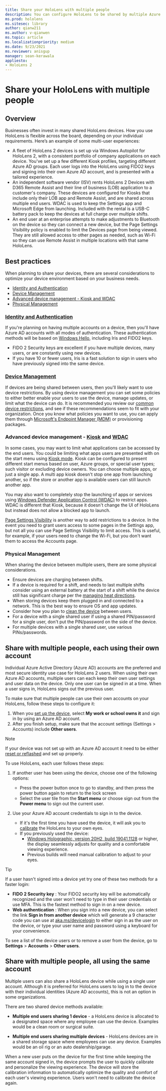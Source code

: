 ```yaml
---
title: Share your HoloLens with multiple people
description: You can configure HoloLens to be shared by multiple Azure Active Directory accounts, or by multiple users that use a single account.
ms.prod: hololens
ms.sitesec: library
author: qianw211
ms.author: v-qianwen
ms.topic: article
ms.localizationpriority: medium
ms.date: 9/23/2021
ms.reviewer: anisgup
manager: sean-kerawala
appliesto:
- HoloLens 2
---
```


# Share your HoloLens with multiple people

## Overview

Businesses often invest in many shared HoloLens devices. How you use HoloLens is flexible across the board, depending on your individual requirements. Here’s an example of some multi-user experiences:

- A fleet of HoloLens 2 devices is set up via Windows Autopilot for HoloLens 2, with a consistent portfolio of company applications on each device. You've set up a few different Kiosk profiles, targeting different Azure AD groups. Each user logs into the HoloLens using FIDO2 keys and signing into their own Azure AD account, and is presented with a tailored experience.
- An independent software vendor (ISV) rents HoloLens 2 Devices with D365 Remote Assist and their line of business (LOB) application to a customer's company. These devices are configured for Kiosks that include only their LOB app and Remote Assist, and are shared across multiple end users. WDAC is used to keep the Settings app and Microsoft Edge from launching. Included with the rental is a USB-C battery pack to keep the devices at full charge over multiple shifts.
- An end user at an enterprise attempts to make adjustments to Bluetooth on the device so they can connect a new device, but the Page Settings Visibility policy is enabled to limit the Devices page from being viewed. They are still allowed access to other pages as needed, such as Wi-Fi so they can use Remote Assist in multiple locations with that same HoloLens.

## Best practices

When planning to share your devices, there are several considerations to optimize your device environment based on your business needs.

- [Identity and Authentication](#identity-and-authentication)
- [Device Management](#device-management)
- [Advanced device management - Kiosk and WDAC](#advanced-device-management---kiosk-and-wdac)
- [Physical Management](#physical-management)

### [Identity and Authentication](hololens-identity.md)

If you're planning on having multiple accounts on a device, then you'll have Azure AD accounts with all modes of authentication. These authentication methods will be based on [Windows Hello](/windows-hardware/design/device-experiences/windows-hello), including Iris and FIDO2 keys.

- FIDO 2 Security keys are excellent if you have multiple devices, many users, or are constantly using new devices.
- If you have 10 or fewer users, Iris is a fast solution to sign in users who have previously signed into the same device.

### [Device Management](hololens-csp-policy-overview.md)

If devices are being shared between users, then you'll likely want to use device restrictions. By using device management you can set some policies to either better enable your users to use the device, manage updates, or limit what the device can do. It is recommended you review our [common device restrictions](hololens-common-device-restrictions.md), and see if these recommendations seem to fit with your organization. Once you know what policies you want to use, you can apply them through [Microsoft's Endpoint Manager (MDM)](hololens-mdm-configure.md) or provisioning packages.

### Advanced device management - [Kiosk](hololens-kiosk.md) and [WDAC](windows-defender-application-control-wdac.md)

In some cases, you may want to limit what applications can be accessed by the end users. You could be limiting what apps users are presented with on the start menu using [Kiosk mode](hololens-kiosk.md). Kiosk can be configured to present different start menus based on user, Azure groups, or special user types; such visitor or excluding device owners. You can choose multiple apps, or just a single app. A multi app kiosk doesn't stop one app from launching another, so if the store or another app is available users can still launch another app.

You may also want to completely stop the launching of apps or services using [Windows Defender Application Control (WDAC)](windows-defender-application-control-wdac.md) to restrict apps. WDAC is different that Kiosk, because it doesn't change the UI of HoloLens but instead does not allow a blocked app to launch.

[Page Settings Visibility](settings-uri-list.md) is another way to add restrictions to a device. In the event you need to grant users access to some pages in the Settings app, but not all you can use Page Settings Visibility to limit access. This is useful, for example, if your users need to change the Wi-Fi, but you don't want them to access the Accounts page.

### Physical Management

When sharing the device between multiple users, there are some physical considerations.

- Ensure devices are charging between shifts.
- If a device is required for a shift, and needs to last multiple shifts consider using an external battery at the start of a shift while the device still has significant charge per the [managing heat directions](hololens2-charging.md#managing-heat).
- When storing devices keep them plugged in and connected to a network. This is the best way to ensure OS and app updates.
- Consider how you plan to [clean the device](hololens2-maintenance.md) between users.
- For a device with a single shared user if using a shared PIN/password for a single user, don't put the PIN/password on the side of the device.
- For multiple devices with a single shared user, use various PINs/passwords.

## Share with multiple people, each using their own account

Individual Azure Active Directory (Azure AD) accounts are the preferred and most secure identity use case for HoloLens 2 users. When using their own Azure AD accounts, multiple users can each keep their own user settings and user data on the device. Only one user can be signed in at a time. When a user signs in, HoloLens signs out the previous user.

To make sure that multiple people can use their own accounts on your HoloLens, follow these steps to configure it:

1. When you [set up the device](hololens2-start.md), select **My work or school owns it** and sign in by using an Azure AD account.
1. After you finish setup, make sure that the account settings (Settings > Accounts) include **Other users**.

> [!NOTE]
> If your device was not set up with an Azure AD account it need to be either [reset or reflashed](hololens-recovery.md) and set up properly.

To use HoloLens, each user follows these steps:

1. If another user has been using the device, choose one of the following options:
   - Press the power button once to go to standby, and then press the power button again to return to the lock screen
   - Select the user tile from the **Start menu** or choose sign out from the **Power menu** to sign out the current user.

1. Use your Azure AD account credentials to sign in to the device.  
    - If it's the first time you have used the device, it will ask you to [calibrate](hololens-calibration.md) the HoloLens to your own eyes.
    - If you previously used the device:
        - [Windows Holographic, version 20H2, build 19041.1128](hololens-release-notes-2004.md#windows-holographic-version-20h2) or higher, the display seamlessly adjusts for quality and a comfortable viewing experience.
        - Previous builds will need manual calibration to adjust to your eyes.

> [!TIP]
> If a user hasn't signed into a device yet try one of these two methods for a faster login:
>
> - **FIDO 2 Security key** : Your FIDO2 security key will be automatically recognized and the user won't need to type in their user credentials or use MFA. This is the fastest method to sign in on a new device.
> - **Web authentication** : When you sign into a new device, you can select the link **Sign in from another device** which will generate a 9 character code you can use at [aka.ms/devicelogin](https://login.microsoftonline.com/common/oauth2/deviceauth) to either sign in as the user on the device, or type your user name and password using a keyboard for your convenience.

To see a list of the device users or to remove a user from the device, go to **Settings** > **Accounts** > **Other users**.

## Share with multiple people, all using the same account

Multiple users can also share a HoloLens device while using a single user account. Although it is preferred for HoloLens users to log in to the device with their individual identities (Azure AD accounts), this is not an option in some organizations.

There are two shared device methods available:

- **Multiple end users sharing 1 device** - a HoloLens device is allocated to a designated space where any employee can use the device. Examples would be a clean room or surgical suite.

- **Multiple end users sharing multiple devices** - HoloLens devices are in a shared storage space where employees can use any device. Examples would be an oil rig or an auto dealership/garage.

When a new user puts on the device for the first time while keeping the same account signed in, the device prompts the user to quickly calibrate and personalize the viewing experience. The device will store the calibration information to automatically optimize the quality and comfort of each user's viewing experience. Users won't need to calibrate the device again.
